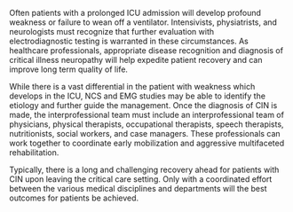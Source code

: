 Often patients with a prolonged ICU admission will develop profound weakness or failure to wean off a ventilator. Intensivists, physiatrists, and neurologists must recognize that further evaluation with electrodiagnostic testing is warranted in these circumstances. As healthcare professionals, appropriate disease recognition and diagnosis of critical illness neuropathy will help expedite patient recovery and can improve long term quality of life.

While there is a vast differential in the patient with weakness which develops in the ICU, NCS and EMG studies may be able to identify the etiology and further guide the management. Once the diagnosis of CIN is made, the interprofessional team must include an interprofessional team of physicians, physical therapists, occupational therapists, speech therapists, nutritionists, social workers, and case managers. These professionals can work together to coordinate early mobilization and aggressive multifaceted rehabilitation.

Typically, there is a long and challenging recovery ahead for patients with CIN upon leaving the critical care setting. Only with a coordinated effort between the various medical disciplines and departments will the best outcomes for patients be achieved.